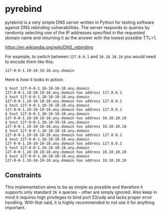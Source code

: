 pyrebind
========

pyrebind is a very simple DNS server written in Python for testing software against DNS rebinding vulnerabilities. The server responds to queries by randomly selecting one of the IP addresses specified in the requested domain name and returning it as the answer with the lowest possible TTL=1.

https://en.wikipedia.org/wiki/DNS_rebinding

For example, to switch between `127.0.0.1` and `10.10.10.10` you would need to encode them like this:

```
127-0-0-1.10-10-10-10.any.domain
```

Here is how it looks in action:

```
$ host 127-0-0-1.10-10-10-10.any.domain
127-0-0-1.10-10-10-10.any.domain has address 127.0.0.1
$ host 127-0-0-1.10-10-10-10.any.domain
127-0-0-1.10-10-10-10.any.domain has address 127.0.0.1
$ host 127-0-0-1.10-10-10-10.any.domain
127-0-0-1.10-10-10-10.any.domain has address 127.0.0.1
$ host 127-0-0-1.10-10-10-10.any.domain
127-0-0-1.10-10-10-10.any.domain has address 10.10.10.10
$ host 127-0-0-1.10-10-10-10.any.domain
127-0-0-1.10-10-10-10.any.domain has address 10.10.10.10
$ host 127-0-0-1.10-10-10-10.any.domain
127-0-0-1.10-10-10-10.any.domain has address 127.0.0.1
$ host 127-0-0-1.10-10-10-10.any.domain
127-0-0-1.10-10-10-10.any.domain has address 127.0.0.1
$ host 127-0-0-1.10-10-10-10.any.domain
127-0-0-1.10-10-10-10.any.domain has address 10.10.10.10
$ host 127-0-0-1.10-10-10-10.any.domain
127-0-0-1.10-10-10-10.any.domain has address 10.10.10.10
```

Constraints
-----------

This implementation aims to be as simple as possible and therefore it supports only standard `IN A` queries - other are simply ignored. Also keep in mind it requires high privileges to bind port 53/udp and lacks proper error handling. With that said, it is highly recommended to not use it for anything important.
